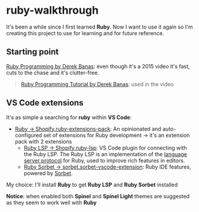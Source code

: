 # ruby-walkthrough

It's been a while since I first learned **Ruby**. Now I want to use it again so I'm creating this project to use for learning and for future reference.

## Starting point

[Ruby Programming by Derek Banas](https://www.youtube.com/watch?v=Dji9ALCgfpM): even though it's a 2015 video it's fast, cuts to the chase and it's clutter-free.

> [Ruby Programming Tutorial by Derek Banas](https://www.newthinktank.com/2015/02/ruby-programming-tutorial/): used in the video

## VS Code extensions

It's as simple a searching for **ruby** within **VS Code**:

- [Ruby → Shopify.ruby-extensions-pack](https://marketplace.visualstudio.com/items?itemName=Shopify.ruby-extensions-pack): An opinionated and auto-configured set of extensions for Ruby development → it's an extension pack with 2 extensions
  - [Ruby LSP → Shopify.ruby-lsp](https://marketplace.visualstudio.com/items?itemName=Shopify.ruby-lsp): VS Code plugin for connecting with the Ruby LSP. The Ruby LSP is an implementation of the [language server protocol](https://microsoft.github.io/language-server-protocol/) for Ruby, used to improve rich features in editors.
  - [Ruby Sorbet → sorbet.sorbet-vscode-extension](https://marketplace.visualstudio.com/items?itemName=sorbet.sorbet-vscode-extension): Ruby IDE features, powered by [Sorbet](https://sorbet.org/).

My choice: I'll install **Ruby** to get **Ruby LSP** and **Ruby Sorbet** installed

**Notice**: when enabled both **Spinel** and **Spinel Light** themes are suggested as they seem to work well with **Ruby**
